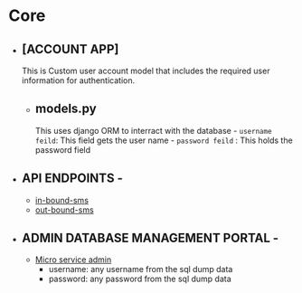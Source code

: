 # Core


- ## [ACCOUNT APP]

  This is Custom user account model that includes the required user information for authentication.

  - ## models.py
    This uses django ORM to interract with the database
        - `username feild`: This field gets the user name
        - `password feild` : This holds the password field


- ## API ENDPOINTS - 
  - [in-bound-sms](https://sms-micro-service.herokuapp.com/api/v1/inbound/sms/)
  - [out-bound-sms](https://sms-micro-service.herokuapp.com/api/v1/outbound/sms/)


- ## ADMIN DATABASE MANAGEMENT PORTAL - 
  - [Micro service admin](https://sms-micro-service.herokuapp.com/admin/)
    - username: any username from the sql dump data
    - password: any password from the sql dump data


